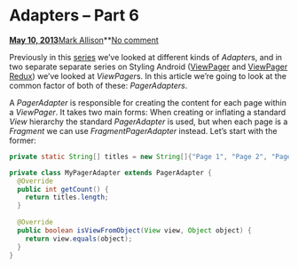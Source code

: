 # Adapters – Part 6

**[May 10, 2013](https://blog.stylingandroid.com/adapters-part-6/)**[Mark Allison](https://blog.stylingandroid.com/author/admin/)**[No comment](https://blog.stylingandroid.com/adapters-part-6/#respond) 

Previously in this [series](https://blog.stylingandroid.com/archives/1679) we’ve looked at different kinds of *Adapter*s, and in two separate separate series on Styling Android ([ViewPager](https://blog.stylingandroid.com/archives/537) and [ViewPager Redux](https://blog.stylingandroid.com/archives/1357)) we’ve looked at *ViewPager*s. In this article we’re going to look at the common factor of both of these: *PagerAdapters*.

 

A *PagerAdapter* is responsible for creating the content for each page within a *ViewPager*. It takes two main forms: When creating or inflating a standard *View* hierarchy the standard *PagerAdapter* is used, but when each page is a *Fragment* we can use *FragmentPagerAdapter* instead. Let’s start with the former:

```java
private static String[] titles = new String[]{"Page 1", "Page 2", "Page 3", "Page 4", "Page 5";};

private class MyPagerAdapter extends PagerAdapter {
  @Override
  public int getCount() {
    return titles.length;
  }
  
  @Override
  public boolean isViewFromObject(View view, Object object) {
    return view.equals(object);
  }
}
```

